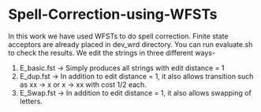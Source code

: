# Spell-Correction-using-WFSTs

In this work we have used WFSTs to do spell correction. Finite state acceptors are already placed in dev_wrd directory. You can run evaluate.sh to check the results.
We edit the strings in three different ways-
1. E_basic.fst -> Simply produces all strings with edit distance = 1
2. E_dup.fst -> In addition to edit distance = 1, it also allows transition such as xx -> x or x -> xx with cost 1/2 each.
3. E_Swap.fst -> In addition to edit distance = 1, it also allows swapping of letters.
